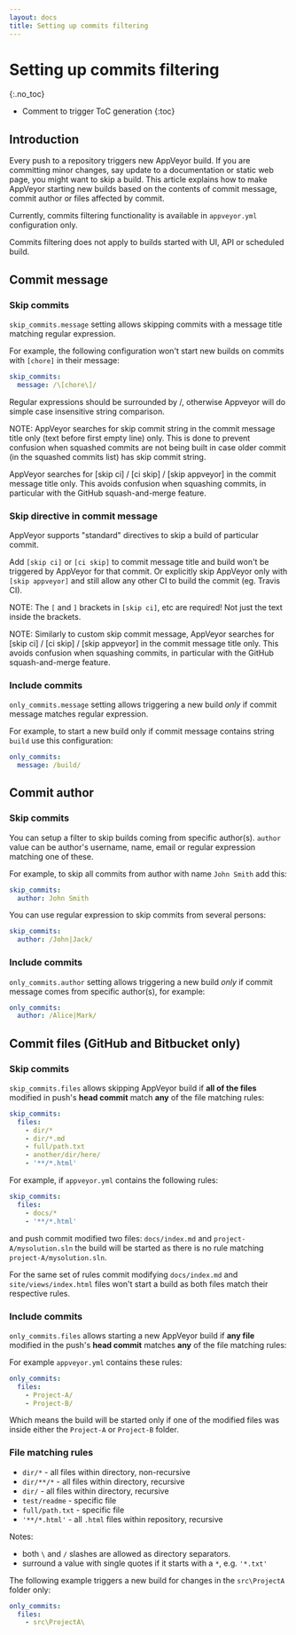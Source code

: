 ```yaml
---
layout: docs
title: Setting up commits filtering
---
```


<!-- markdownlint-disable MD022 MD032 -->
# Setting up commits filtering
{:.no_toc}

* Comment to trigger ToC generation
{:toc}
<!-- markdownlint-enable MD022 MD032 -->

## Introduction

Every push to a repository triggers new AppVeyor build. If you are committing minor changes, say update to a documentation or static web page, you might want to skip a build.
This article explains how to make AppVeyor starting new builds based on the contents of commit message, commit author or files affected by commit.

Currently, commits filtering functionality is available in `appveyor.yml` configuration only.

Commits filtering does not apply to builds started with UI, API or scheduled build.

## Commit message

### Skip commits

`skip_commits.message` setting allows skipping commits with a message title matching regular expression.

For example, the following configuration won't start new builds on commits with `[chore]` in their message:

```yaml
skip_commits:
  message: /\[chore\]/
```

Regular expressions should be surrounded by /, otherwise Appveyor will do simple case insensitive string comparison.

NOTE: AppVeyor searches for skip commit string in the commit message title only (text before first empty line) only. This is done to prevent confusion when squashed commits are not being built in case older commit (in the squashed commits list) has skip commit string.

AppVeyor searches for [skip ci] / [ci skip] / [skip appveyor] in the commit message title only. This avoids confusion when squashing commits, in particular with the GitHub squash-and-merge feature.

### Skip directive in commit message

AppVeyor supports "standard" directives to skip a build of particular commit.

Add `[skip ci]` or `[ci skip]` to commit message title and build won't be triggered by AppVeyor for that commit.
Or explicitly skip AppVeyor only with `[skip appveyor]` and still allow any other CI to build the commit (eg. Travis CI).

NOTE: The `[` and `]` brackets in `[skip ci]`, etc are required! Not just the text inside the brackets.

NOTE: Similarly to custom skip commit message, AppVeyor searches for [skip ci] / [ci skip] / [skip appveyor] in the commit message title only. This avoids confusion when squashing commits, in particular with the GitHub squash-and-merge feature.

### Include commits

`only_commits.message` setting allows triggering a new build *only* if commit message matches regular expression.

For example, to start a new build only if commit message contains string `build` use this configuration:

```yaml
only_commits:
  message: /build/
```


## Commit author

### Skip commits

You can setup a filter to skip builds coming from specific author(s).
`author` value can be author's username, name, email or regular expression matching one of these.

For example, to skip all commits from author with name `John Smith` add this:

```yaml
skip_commits:
  author: John Smith
```

You can use regular expression to skip commits from several persons:

```yaml
skip_commits:
  author: /John|Jack/
```

### Include commits

`only_commits.author` setting allows triggering a new build *only* if commit message comes from specific author(s), for example:

```yaml
only_commits:
  author: /Alice|Mark/
```


## Commit files (GitHub and Bitbucket only)

### Skip commits

`skip_commits.files` allows skipping AppVeyor build if **all of the files** modified in push's **head commit** match **any** of the file matching rules:

```yaml
skip_commits:
  files:
    - dir/*
    - dir/*.md
    - full/path.txt
    - another/dir/here/
    - '**/*.html'
```

For example, if `appveyor.yml` contains the following rules:

```yaml
skip_commits:
  files:
    - docs/*
    - '**/*.html'
```

and push commit modified two files: `docs/index.md` and `project-A/mysolution.sln` the build will be started as there is no rule matching `project-A/mysolution.sln`.

For the same set of rules commit modifying `docs/index.md` and `site/views/index.html` files won't start a build as both files match their respective rules.

### Include commits

`only_commits.files` allows starting a new AppVeyor build if **any file** modified in the push's **head commit** matches **any** of the file matching rules:

For example `appveyor.yml` contains these rules:

```yaml
only_commits:
  files:
    - Project-A/
    - Project-B/
```

Which means the build will be started only if one of the modified files was inside either the `Project-A` or `Project-B` folder.


### File matching rules

* `dir/*` - all files within directory, non-recursive
* `dir/**/*` - all files within directory, recursive
* `dir/` - all files within directory, recursive
* `test/readme` - specific file
* `full/path.txt` - specific file
* `'**/*.html'` - all `.html` files within repository, recursive

Notes:

* both `\` and `/` slashes are allowed as directory separators.
* surround a value with single quotes if it starts with a `*`, e.g. `'*.txt'`

The following example triggers a new build for changes in the `src\ProjectA` folder only:

```yaml
only_commits:
  files:
    - src\ProjectA\
```
